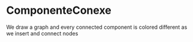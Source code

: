 # ComponenteConexe
We draw a graph and every connected component is colored different as we insert and connect nodes
